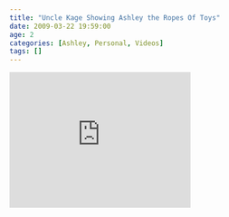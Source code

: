 ```yaml
---
title: "Uncle Kage Showing Ashley the Ropes Of Toys"
date: 2009-03-22 19:59:00
age: 2
categories: [Ashley, Personal, Videos]
tags: []
---
```

<iframe src="https://skydrive.live.com/embed?cid=F443C8FEC5D6FFCE&amp;resid=F443C8FEC5D6FFCE%21196&amp;authkey=AG7ZRQ25aiezExs" width="320" height="240" frameborder="0" scrolling="no"></iframe>
